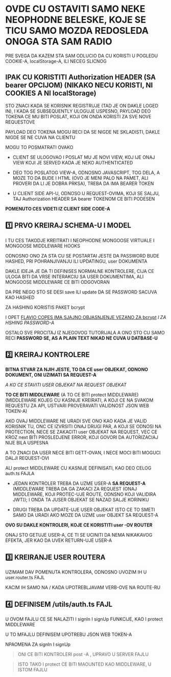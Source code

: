 # OVDE CU OSTAVITI SAMO NEKE NEOPHODNE BELESKE, KOJE SE TICU SAMO MOZDA REDOSLEDA ONOGA STA SAM RADIO

PRE SVEGA DA KAZEM STA SAM ODLUCIO DA CU KORISTI U POGLEDU COOKIE-A, localStorage-A, ILI NECEG SLICNOG

## IPAK CU KORISTITI Authorization HEADER (SA bearer OPCIJOM) (**NIKAKO NECU KORISTI, NI COOKIES A NI localStorage**)

STO ZNACI KADA SE KORISNIK REGISTRUJE (TAD JE ON DAKLE LOGED IN), I KADA SE SUBSEQUENTLY ULOGUJE USPESNO, PAYLOAD DEO TOKENA CE MU BITI POSLAT, KOJI ON ONDA KORISTI ZA SVE NOVE REQUESTOVE

PAYLOAD DEO TOKENA MOGU RECI DA SE NIGDE NE SKLADISTI, DAKLE NIGDE SE NE CUVA NA CLIENTU

MOGU TO POSMATRATI OVAKO

- CLIENT SE ULOGOVAO I POSLAT MU JE NOVI VIEW, KOJ IJE ONAJ VIEW KOJI JE SERVED KADA JE NEKO AUTHENTICATED

- DEO TOG POSLATOG VIEW-A, ODNOSNO JAVASCRIPT, TOG DELA, A MOZE TO DA BUDE I HTML (OVO JE MENI PALO NA PAMET, ALI PROVERI DA LI JE DOBRA PRKSA), TREBA DA IMA BEARER TOKEN

- U CLIENT SIDE API-U, ODNOSO U REQUEST-OVIMA, KOJI SE SALJU, TAJ Authorization HEADER SA bearer TOKENOM CE BITI PODESEN

**POMENUTO CES VIDETI IZ CLIENT SIDE CODE-A**

## :one: PRVO KREIRAJ SCHEMA-U I MODEL

I TU CES TAKODJE KREITRATI I NEOPHODNE MONGOOSE VIRTUALE I MONGOOSE MIDDLEWARE HOOKS

ODNOSNO ONO ZA STA CU SE POSTARTAI JESTE DA PASSWORD BUDE HASHED, PRI POHRANJIVANJU ILI UPDATINGU, user DOKUMENTA

DAKLE IDEJA JE DA TI DEFINISES NORMALNE KONTROLERE, CIJA CE ULOGA BITI DA VRSE INTERAKCIU SA USER DOKUMENTIMA, ALI MONGOOSE MIDDLEWARE CE BITI ODGOVORAN

DA PRE NEGO STO SE DESI save ILI update DA SE PASSWORD SACUVA KAO HASHED

ZA HASHING KORISTIS PAKET bcrypt

I OPET [FLAVIO COPES IMA SJAJNO OBJASNJENJE VEZANO ZA bcrypt](https://flaviocopes.com/javascript-bcrypt/) _I ZA HSHING PASSWORD-A_

OSTALO SVE PROCITAJ IZ NJEGOVOG TUTORIJALA A ONO STO CU SAMO RECI **PASSWORD SE, AS A PLAIN TEXT NIKAD NE CUVA U DATBASE-U**

## :two: KREIRAJ KONTROLERE

**BITNA STVAR ZA NJIH JESTE, TO DA CE user OBJEKAT, ODNONO DOKUMENT, ONI UZIMATI SA REQUEST-A**

_A KO CE STAVITI USER OBJEKAT NA REQUEST OBJEKAT_

**TO CE BITI MIDDLEWARE** (A TO CE BITI protect MIDDLEWARE) (MIDDLEWARE KOJEG CU KASNIJE KREIRATI, A KOJI CE NA SVAKOM REQUESTU ZA API, USTVARI PROVERAVATI VALIDNOST JSON WEB TOKEN-A)

AKO OVAJ MIDDLEWARE NE URADI SVE ONO KAO KADA JE VALID KORISNIK TU, ONC CE IZVRSITI ONAJ DRUGI PAR, A KOJI SE ODNOSI NA PROTECTION, NECE SE ZAKACITI user OBJEKAT NA REQUEST, VEC CE KROZ next BITI PROSLEDJENE ERROR, KOJI GOVORI DA AUTORIZACIAJ NIJE BILA USPESNA

A TO ZNACI DA USER NECE BITI GETT-OVAN, I NECE MOCI BITI MOGUCI DALJI REQUEST-OVI

ALI protect MIDDLEWARE CU KASNIJE DEFINISATI, KAO DEO CELOG auth.ts FAJLA

- JEDAN KONTROLER TREBA DA UZME USER-A **SA REQUEST-A** (MIDDLEWARE TREBA DA GA ZAKACI ZA REQUEST (ONAJ MIDDLEWARE, KOJI PROTEC-UJE ROUTE, ODNSNO KOJI VALIDIRA JWT)); I ONDA TA JUSER OBJEKAT SE NAZAD SALJE KORINIKU

- DRUGI TREBA DA UPDATE-UJE USER OBJEKAT ISTO CE TO SMETI SAMO DA URADI AKO MOZE DA UZME user OBJEKT SA REQUEST-A

**OVO SU DAKLE KONTROLERI, KOJE CE KORISTITI user -OV ROUTER**

ONAJ STO GETUJE USER-A, CE TI SE UCINITI DA NEMA NIKAKAVOG EFEKTA, JER KAO DA UVEK RETURN-UJE USER-A

## :three: KREIRANJE USER ROUTERA

UZIMAM DAV POMENUTA KONTROLERA, ODNOSNO UVOZIM IH U user.router.ts FAJL

KACIM IH SAMO NA / KADA UPOTREBLJAVAM VERB-OVE NA ROUTE-RU

## :four: DEFINISEM /utils/auth.ts FAJL

U OVOM FAJLU CE SE NALAZITI I signIn I signUp FUNKCIJE, KAO I protect MIDDLEWARE

U TO MFAJLU DEFINISEM UPOTREBU JSON WEB TOKEN-A

NPAOMENA ZA signIn I signUp

> ONI CE BITI KONTROLERI post -A , UPRAVO U SERVER FAJLU

> ISTO TAKO I protect CE BITI MAOUNTED KAO MIDDLEWARE, U ISTOM FAJLU
